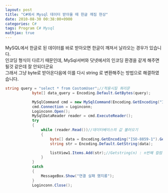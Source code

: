 ```yaml
---
layout: post
title: "C#에서 Mysql 데이터 받아올 때 한글 깨짐 현상"
date: 2010-08-30 00:38:00+0900
categories: C#
tags: Program C# Mysql
mathjax: true
---
```


MySQL에서 한글로 된 데이터를 바로 받아오면 한글이 깨져서 날라오는 경우가 있습니다.  
인코딩 형식이 다르기 때문인데, MySql서버와 닷넷에서의 인코딩 환경을 같게 해주면 될것 같은데 잘 안되더군요  
그래서 그냥 byte로 받아온다음에 이를 다시 string 로 변환해주는 방법으로 해결하였습니다.  

```csharp
string query = "select * from CostomUser";//적용시킬 쿼리문
            byte[] data_query = Encoding.Default.GetBytes(query);

            MySqlCommand cmd = new MySqlCommand(Encoding.GetEncoding("ISO-8859-1").GetString(data_query));
            cmd.Connection = Loginconn;
            Loginconn.Open();
            MySqlDataReader reader = cmd.ExecuteReader();
            try
            {
                while (reader.Read())//데이터베이스의 값 불러오기
                {
                    byte[] data = Encoding.GetEncoding("ISO-8859-1").GetBytes(reader.GetString(1));
                    string str = Encoding.Default.GetString(data);

                    listView1.Items.Add(str);//Getstring(n) : n번째 컬럼 값           
                }
            }
            catch
            {
                MessageBox.Show("연결 실패 했지롱");
            }
            Loginconn.Close();
```
